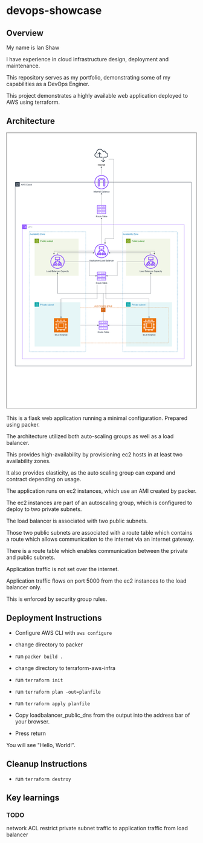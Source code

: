 # devops-showcase

## Overview

My name is Ian Shaw

I have experience in cloud infrastructure design, deployment and maintenance.

This repository serves as my portfolio, demonstrating some of my capabilities as a DevOps Enginer.

This project demonstrates a highly available web application deployed to AWS using terraform.

## Architecture

![title](asg.png)

This is a flask web application running a minimal configuration. Prepared using packer.

The architecture utilized both auto-scaling groups as well as a load balancer.

This provides high-availability by provisioning ec2 hosts in at least two availability zones.

It also provides elasticity, as the auto scaling group can expand and contract depending on usage.

The application runs on ec2 instances, which use an AMI created by packer.

The ec2 instances are part of an autoscaling group, which is configured to deploy to two private subnets.

The load balancer is associated with two public subnets.

Those two public subnets are associated with a route table which contains a route which allows communication to the internet via an internet gateway.

There is a route table which enables communication between the private and public subnets.

Application traffic is not set over the internet.

Application traffic flows on port 5000 from the ec2 instances to the load balancer only.

This is enforced by security group rules.

## Deployment Instructions

- Configure AWS CLI with `aws configure`
- change directory to packer
- run `packer build .`
- change directory to terraform-aws-infra
- run `terraform init`
- run `terraform plan -out=planfile`
- run `terraform apply planfile`

- Copy loadbalancer_public_dns from the output into the address bar of your browser.
- Press return

You will see "Hello, World!".

## Cleanup Instructions

- run `terraform destroy`

## Key learnings



### TODO
network ACL restrict private subnet traffic to application traffic from load balancer